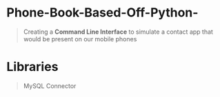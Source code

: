# Phone-Book-Based-Off-Python-
> Creating a **Command Line Interface** to simulate a contact app that would be present on our mobile phones


# Libraries 
> MySQL Connector
